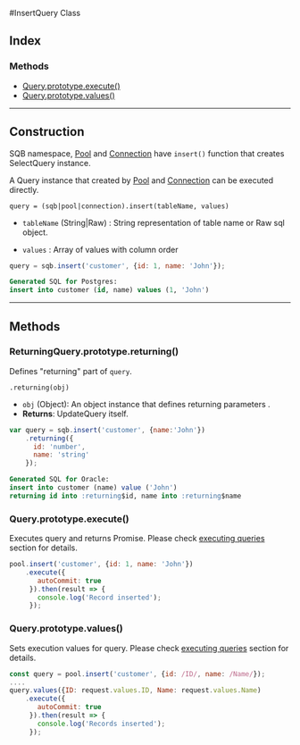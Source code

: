 #InsertQuery Class

## Index

### Methods
- [Query.prototype.execute()](#queryprototypeexecute)
- [Query.prototype.values()](#queryprototypevalues)


<hr/>

## Construction

SQB namespace, [Pool](connection/Pool.md) and [Connection](connection/Connection.md) have `insert()` function that creates SelectQuery instance.

A Query instance that created by [Pool](connection/Pool.md) and [Connection](connection/Connection.md) can be executed directly.

`query = (sqb|pool|connection).insert(tableName, values)`

- `tableName` (String|Raw) : String representation of table name or Raw sql object.

- `values` : Array of values with column order


```js
query = sqb.insert('customer', {id: 1, name: 'John'});
```
```sql
Generated SQL for Postgres:
insert into customer (id, name) values (1, 'John')
```


<hr/>

## Methods


### ReturningQuery.prototype.returning() 
Defines "returning" part of `query`.

`.returning(obj)`

- `obj` (Object): An object instance that defines returning parameters
.
- **Returns**: UpdateQuery itself.

```js
var query = sqb.insert('customer', {name:'John'})
    .returning({
      id: 'number',
      name: 'string'
    });

```
```sql
Generated SQL for Oracle:
insert into customer (name) value ('John')
returning id into :returning$id, name into :returning$name
```

### Query.prototype.execute() 
Executes query and returns Promise. Please check [executing queries](connection/executing-queries.md) section for details.

```js
pool.insert('customer', {id: 1, name: 'John'})    
    .execute({
       autoCommit: true
     }).then(result => {
       console.log('Record inserted');
     });
```

### Query.prototype.values() 
Sets execution values for query. Please check [executing queries](connection/executing-queries.md) section for details.

```js
const query = pool.insert('customer', {id: /ID/, name: /Name/});
....    
query.values({ID: request.values.ID, Name: request.values.Name)    
    .execute({
       autoCommit: true
     }).then(result => {
       console.log('Records inserted');
     });
```